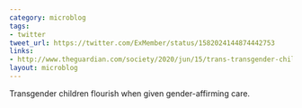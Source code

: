 ```yaml
---
category: microblog
tags:
- twitter
tweet_url: https://twitter.com/ExMember/status/1582024144874442753
links:
- http://www.theguardian.com/society/2020/jun/15/trans-transgender-children-gender-family-project
layout: microblog
---
```

Transgender children flourish when given gender-affirming care.
